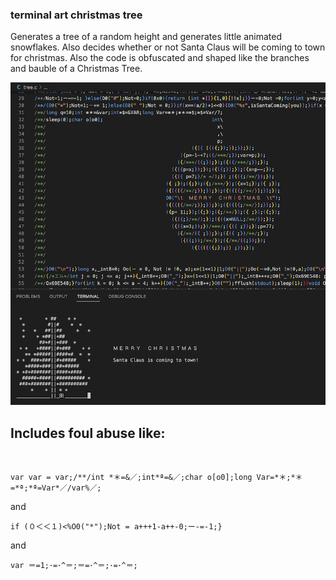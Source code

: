 ### terminal art christmas tree  
Generates a tree of a random height and generates little animated snowflakes. Also decides whether or not Santa Claus will be coming to town for christmas. Also the code is obfuscated and shaped like the branches and bauble of a Christmas Tree.  

<img src="./pic1.png" alt="Image description" style="width: 600px;">

<br>

## Includes foul abuse like:  

<br>

``` 
var var = var;/**/int *＊=&／;int*ª=&／;char o[o0];long Var=*＊;*＊=*ª;*ª=Var*／/var%／;  
``` 

and   

```
if (０＜＜１)<%O0("*");Not = a+++1-a++-0;ー-=-1;}
```

and  

```
var ＝=1;･=･^＝;＝=･^＝;･=･^＝;
```


